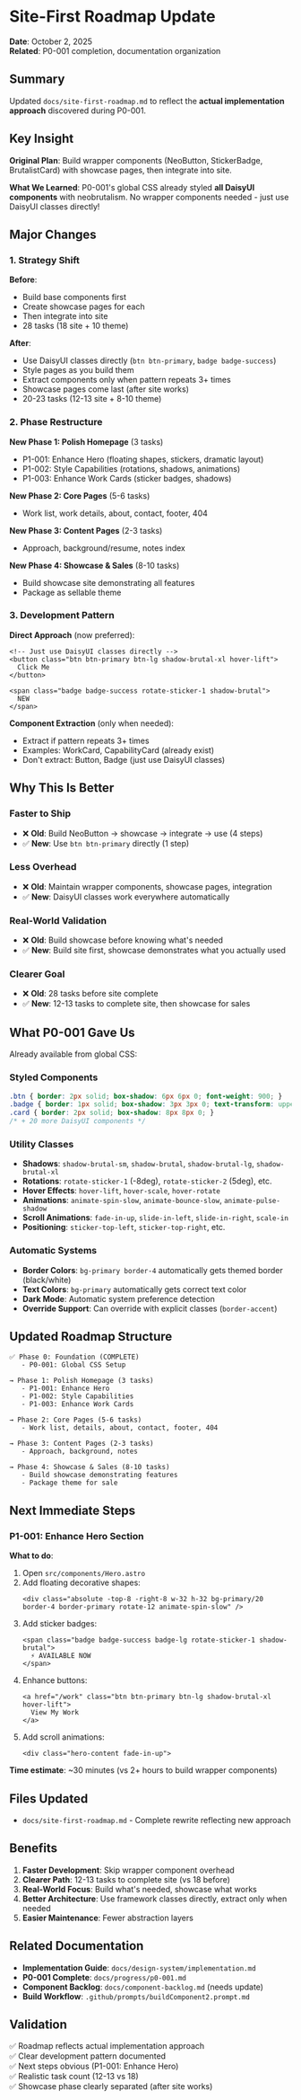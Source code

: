 # Site-First Roadmap Update

**Date**: October 2, 2025  
**Related**: P0-001 completion, documentation organization

## Summary

Updated `docs/site-first-roadmap.md` to reflect the **actual implementation approach** discovered during P0-001.

## Key Insight

**Original Plan**: Build wrapper components (NeoButton, StickerBadge, BrutalistCard) with showcase pages, then integrate into site.

**What We Learned**: P0-001's global CSS already styled **all DaisyUI components** with neobrutalism. No wrapper components needed - just use DaisyUI classes directly!

## Major Changes

### 1. Strategy Shift

**Before**:
- Build base components first
- Create showcase pages for each
- Then integrate into site
- 28 tasks (18 site + 10 theme)

**After**:
- Use DaisyUI classes directly (`btn btn-primary`, `badge badge-success`)
- Style pages as you build them
- Extract components only when pattern repeats 3+ times
- Showcase pages come last (after site works)
- 20-23 tasks (12-13 site + 8-10 theme)

### 2. Phase Restructure

**New Phase 1: Polish Homepage** (3 tasks)
- P1-001: Enhance Hero (floating shapes, stickers, dramatic layout)
- P1-002: Style Capabilities (rotations, shadows, animations)
- P1-003: Enhance Work Cards (sticker badges, shadows)

**New Phase 2: Core Pages** (5-6 tasks)
- Work list, work details, about, contact, footer, 404

**New Phase 3: Content Pages** (2-3 tasks)
- Approach, background/resume, notes index

**New Phase 4: Showcase & Sales** (8-10 tasks)
- Build showcase site demonstrating all features
- Package as sellable theme

### 3. Development Pattern

**Direct Approach** (now preferred):
```astro
<!-- Just use DaisyUI classes directly -->
<button class="btn btn-primary btn-lg shadow-brutal-xl hover-lift">
  Click Me
</button>

<span class="badge badge-success rotate-sticker-1 shadow-brutal">
  NEW
</span>
```

**Component Extraction** (only when needed):
- Extract if pattern repeats 3+ times
- Examples: WorkCard, CapabilityCard (already exist)
- Don't extract: Button, Badge (just use DaisyUI classes)

## Why This Is Better

### Faster to Ship
- ❌ **Old**: Build NeoButton → showcase → integrate → use (4 steps)
- ✅ **New**: Use `btn btn-primary` directly (1 step)

### Less Overhead
- ❌ **Old**: Maintain wrapper components, showcase pages, integration
- ✅ **New**: DaisyUI classes work everywhere automatically

### Real-World Validation
- ❌ **Old**: Build showcase before knowing what's needed
- ✅ **New**: Build site first, showcase demonstrates what you actually used

### Clearer Goal
- ❌ **Old**: 28 tasks before site complete
- ✅ **New**: 12-13 tasks to complete site, then showcase for sales

## What P0-001 Gave Us

Already available from global CSS:

### Styled Components
```css
.btn { border: 2px solid; box-shadow: 6px 6px 0; font-weight: 900; }
.badge { border: 1px solid; box-shadow: 3px 3px 0; text-transform: uppercase; }
.card { border: 2px solid; box-shadow: 8px 8px 0; }
/* + 20 more DaisyUI components */
```

### Utility Classes
- **Shadows**: `shadow-brutal-sm`, `shadow-brutal`, `shadow-brutal-lg`, `shadow-brutal-xl`
- **Rotations**: `rotate-sticker-1` (-8deg), `rotate-sticker-2` (5deg), etc.
- **Hover Effects**: `hover-lift`, `hover-scale`, `hover-rotate`
- **Animations**: `animate-spin-slow`, `animate-bounce-slow`, `animate-pulse-shadow`
- **Scroll Animations**: `fade-in-up`, `slide-in-left`, `slide-in-right`, `scale-in`
- **Positioning**: `sticker-top-left`, `sticker-top-right`, etc.

### Automatic Systems
- **Border Colors**: `bg-primary border-4` automatically gets themed border (black/white)
- **Text Colors**: `bg-primary` automatically gets correct text color
- **Dark Mode**: Automatic system preference detection
- **Override Support**: Can override with explicit classes (`border-accent`)

## Updated Roadmap Structure

```
✅ Phase 0: Foundation (COMPLETE)
   - P0-001: Global CSS Setup

→ Phase 1: Polish Homepage (3 tasks)
   - P1-001: Enhance Hero
   - P1-002: Style Capabilities
   - P1-003: Enhance Work Cards

→ Phase 2: Core Pages (5-6 tasks)
   - Work list, details, about, contact, footer, 404

→ Phase 3: Content Pages (2-3 tasks)
   - Approach, background, notes

→ Phase 4: Showcase & Sales (8-10 tasks)
   - Build showcase demonstrating features
   - Package theme for sale
```

## Next Immediate Steps

### P1-001: Enhance Hero Section

**What to do**:
1. Open `src/components/Hero.astro`
2. Add floating decorative shapes:
   ```astro
   <div class="absolute -top-8 -right-8 w-32 h-32 bg-primary/20 border-4 border-primary rotate-12 animate-spin-slow" />
   ```
3. Add sticker badges:
   ```astro
   <span class="badge badge-success badge-lg rotate-sticker-1 shadow-brutal">
     ⚡ AVAILABLE NOW
   </span>
   ```
4. Enhance buttons:
   ```astro
   <a href="/work" class="btn btn-primary btn-lg shadow-brutal-xl hover-lift">
     View My Work
   </a>
   ```
5. Add scroll animations:
   ```astro
   <div class="hero-content fade-in-up">
   ```

**Time estimate**: ~30 minutes (vs 2+ hours to build wrapper components)

## Files Updated

- `docs/site-first-roadmap.md` - Complete rewrite reflecting new approach

## Benefits

1. **Faster Development**: Skip wrapper component overhead
2. **Clearer Path**: 12-13 tasks to complete site (vs 18 before)
3. **Real-World Focus**: Build what's needed, showcase what works
4. **Better Architecture**: Use framework classes directly, extract only when needed
5. **Easier Maintenance**: Fewer abstraction layers

## Related Documentation

- **Implementation Guide**: `docs/design-system/implementation.md`
- **P0-001 Complete**: `docs/progress/p0-001.md`
- **Component Backlog**: `docs/component-backlog.md` (needs update)
- **Build Workflow**: `.github/prompts/buildComponent2.prompt.md`

## Validation

✅ Roadmap reflects actual implementation approach  
✅ Clear development pattern documented  
✅ Next steps obvious (P1-001: Enhance Hero)  
✅ Realistic task count (12-13 vs 18)  
✅ Showcase phase clearly separated (after site works)
